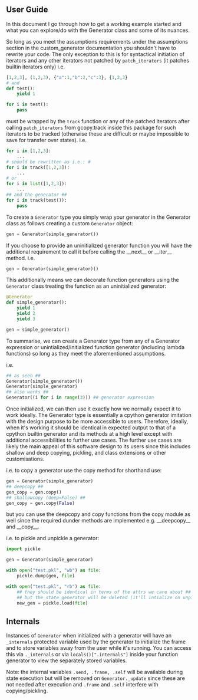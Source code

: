 ## User Guide

In this document I go through how to get a working example started and what you can explore/do with the Generator class and some of its nuances.

So long as you meet the assumptions requirements under the assumptions section in the custom_generator documentation you shouldn't have to rewrite your code. The only exception to this is for syntactical initiation of iterators and any other iterators not patched by ```patch_iterators``` (it patches builtin iterators only) i.e. 
```python
[1,2,3], (1,2,3), {"a":1,"b":2,"c":3}, {1,2,3}
# and
def test():
    yield 1

for i in test():
    pass
```
must be wrapped by the ```track``` function or any of the patched iterators after calling ```patch_iterators``` from gcopy.track inside this package for such iterators to be tracked (otherwise these are difficult or maybe impossible to save for transfer over states).
i.e.
```python
for i in [1,2,3]:
    ...
# should be rewritten as i.e.: #
for i in track([1,2,3]):
    ...
# or
for i in list([1,2,3]):
    ...
## and the generator ##
for i in track(test()):
    pass
```

To create a ```Generator``` type you simply wrap your generator in the Generator class as follows creating a custom ```Generator``` object:

```python
gen = Generator(simple_generator())
```

If you choose to provide an uninitialized generator function you will have the additional requirement to call it before calling the \_\_next\_\_ or \_\_iter\_\_ method.
i.e.

```python
gen = Generator(simple_generator)()
```

This additionally means we can decorate function generators using the ```Generator``` class treating the function as an uninitialized generator:

```python
@Generator
def simple_generator():
    yield 1
    yield 2
    yield 3

gen = simple_generator()
```

To summarise, we can create a Generator type from any of a Generator expression or unintialized/initialized function generator (including lambda functions) so long as they meet the aforementioned assumptions.

i.e.
```python
## as seen ##
Generator(simple_generator())
Generator(simple_generator)
## also works ##
Generator((i for i in range(3))) ## generator expression
```

Once initialized, we can then use it exactly how we normally expect it to work ideally. The Generator type is essentially a cpython generator imitation with the design purpose to be more accessible to users. Therefore, ideally, when it's working it should be identical in expected output to that of a cpython builtin generator and its methods at a high level except with additional accessibilities to further use cases. The further use cases are likely the main appeal of this software design to its users since this includes shallow and deep copying, pickling, and class extensions or other customisations.

i.e. to copy a generator use the copy method for shorthand use:

```python
gen = Generator(simple_generator)
## deepcopy ##
gen_copy = gen.copy()
## shallowcopy (deep=False) ##
gen_copy = gen.copy(False)
```
but you can use the deepcopy and copy functions from the copy module as well since the required dunder methods are implemented e.g. \_\_deepcopy\_\_ and \_\_copy\_\_.

i.e. to pickle and unpickle a generator:

```python
import pickle

gen = Generator(simple_generator)

with open("test.pkl", "wb") as file:
    pickle.dump(gen, file)

with open("test.pkl", "rb") as file:
    ## they should be identical in terms of the attrs we care about ##
    ## but the state_generator will be deleted (it'll intialize on unpickling) ##
    new_gen = pickle.load(file)
```

## Internals

Instances of ```Generator``` when initialized with a generator will have an ```_internals``` protected variable used by the generator to initialize the frame and to store variables away from the user while it's running. You can access this via ```._internals``` or via ```locals()[".internals"]``` inside your function generator to view the separately stored variables.

Note: the internal variables ```.send, .frame, .self``` will be available during state execution but will be removed on ```Generator._update``` since these are not needed after execution and ```.frame``` and ```.self``` interfere with copying/pickling.
